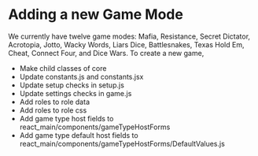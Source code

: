 # Adding a new Game Mode

We currently have twelve game modes: Mafia, Resistance, Secret Dictator, Acrotopia, Jotto, Wacky Words, Liars Dice, Battlesnakes, Texas Hold Em, Cheat, Connect Four, and Dice Wars. To create a new game,

- Make child classes of core
- Update constants.js and constants.jsx
- Update setup checks in setup.js
- Update settings checks in game.js
- Add roles to role data
- Add roles to role css
- Add game type host fields to react_main/components/gameTypeHostForms
- Add game type default host fields to react_main/components/gameTypeHostForms/DefaultValues.js
